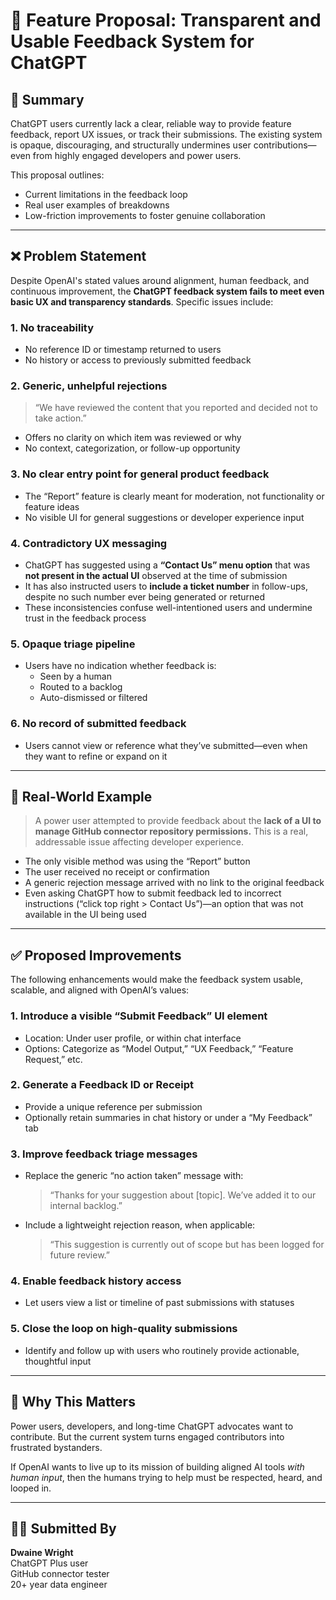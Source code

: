 # 📢 Feature Proposal: Transparent and Usable Feedback System for ChatGPT

## 🧭 Summary

ChatGPT users currently lack a clear, reliable way to provide feature feedback, report UX issues, or track their submissions. The existing system is opaque, discouraging, and structurally undermines user contributions—even from highly engaged developers and power users.

This proposal outlines:
- Current limitations in the feedback loop
- Real user examples of breakdowns
- Low-friction improvements to foster genuine collaboration

---

## ❌ Problem Statement

Despite OpenAI's stated values around alignment, human feedback, and continuous improvement, the **ChatGPT feedback system fails to meet even basic UX and transparency standards**. Specific issues include:

### 1. No traceability
- No reference ID or timestamp returned to users
- No history or access to previously submitted feedback

### 2. Generic, unhelpful rejections
> “We have reviewed the content that you reported and decided not to take action.”

- Offers no clarity on which item was reviewed or why
- No context, categorization, or follow-up opportunity

### 3. No clear entry point for general product feedback
- The “Report” feature is clearly meant for moderation, not functionality or feature ideas
- No visible UI for general suggestions or developer experience input

### 4. Contradictory UX messaging
- ChatGPT has suggested using a **“Contact Us” menu option** that was **not present in the actual UI** observed at the time of submission
- It has also instructed users to **include a ticket number** in follow-ups, despite no such number ever being generated or returned
- These inconsistencies confuse well-intentioned users and undermine trust in the feedback process

### 5. Opaque triage pipeline
- Users have no indication whether feedback is:
  - Seen by a human
  - Routed to a backlog
  - Auto-dismissed or filtered

### 6. No record of submitted feedback
- Users cannot view or reference what they’ve submitted—even when they want to refine or expand on it

---

## 🧪 Real-World Example

> A power user attempted to provide feedback about the **lack of a UI to manage GitHub connector repository permissions.** This is a real, addressable issue affecting developer experience.

- The only visible method was using the “Report” button
- The user received no receipt or confirmation
- A generic rejection message arrived with no link to the original feedback
- Even asking ChatGPT how to submit feedback led to incorrect instructions (“click top right > Contact Us”)—an option that was not available in the UI being used

---

## ✅ Proposed Improvements

The following enhancements would make the feedback system usable, scalable, and aligned with OpenAI’s values:

### 1. Introduce a visible “Submit Feedback” UI element
- Location: Under user profile, or within chat interface
- Options: Categorize as “Model Output,” “UX Feedback,” “Feature Request,” etc.

### 2. Generate a Feedback ID or Receipt
- Provide a unique reference per submission
- Optionally retain summaries in chat history or under a “My Feedback” tab

### 3. Improve feedback triage messages
- Replace the generic “no action taken” message with:
  > “Thanks for your suggestion about [topic]. We’ve added it to our internal backlog.”
- Include a lightweight rejection reason, when applicable:
  > “This suggestion is currently out of scope but has been logged for future review.”

### 4. Enable feedback history access
- Let users view a list or timeline of past submissions with statuses

### 5. Close the loop on high-quality submissions
- Identify and follow up with users who routinely provide actionable, thoughtful input

---

## 🤝 Why This Matters

Power users, developers, and long-time ChatGPT advocates want to contribute. But the current system turns engaged contributors into frustrated bystanders.

If OpenAI wants to live up to its mission of building aligned AI tools *with human input*, then the humans trying to help must be respected, heard, and looped in.

---

## 🙋‍♂️ Submitted By

**Dwaine Wright**  
ChatGPT Plus user  
GitHub connector tester  
20+ year data engineer
